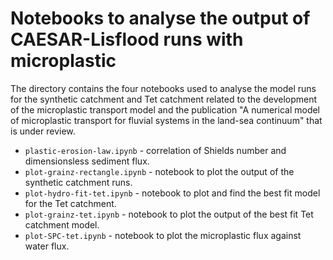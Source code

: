 # Notebooks to analyse the output of CAESAR-Lisflood runs with microplastic

The directory contains the four notebooks used to analyse the model runs for the synthetic catchment and Tet catchment related to the development of the microplastic transport model and the publication "A numerical model of microplastic transport for fluvial systems in the land-sea continuum" that is under review.

* `plastic-erosion-law.ipynb` - correlation of Shields number and dimensionsless sediment flux.
* `plot-grainz-rectangle.ipynb` - notebook to plot the output of the synthetic catchment runs.
* `plot-hydro-fit-tet.ipynb` - notebook to plot and find the best fit model for the Tet catchment.
* `plot-grainz-tet.ipynb` - notebook to plot the output of the best fit Tet catchment model.
* `plot-SPC-tet.ipynb` - notebook to plot the microplastic flux against water flux.